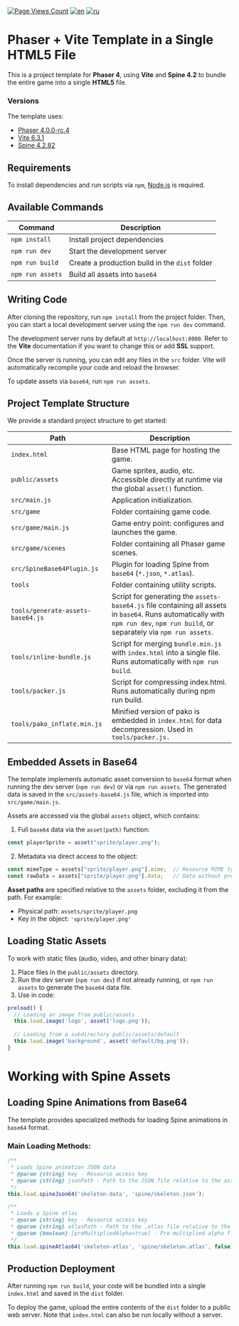 [![Page Views Count](https://badges.toozhao.com/badges/01JWPS9QECXKSW4PQN2YTNQB1A/green.svg)](https://badges.toozhao.com/stats/01JWPS9QECXKSW4PQN2YTNQB1A "Get your own page views count badge on badges.toozhao.com")
[![en](https://img.shields.io/badge/lang-en-red.svg)](https://github.com/Qugurun/phaser-to-playable-ad-html5/blob/main/README.md)
[![ru](https://img.shields.io/badge/lang-ru-green.svg)](https://github.com/Qugurun/phaser-to-playable-ad-html5/blob/main/README.ru.md)
# Phaser + Vite Template in a Single HTML5 File  

This is a project template for **Phaser 4**, using **Vite** and **Spine 4.2** to bundle the entire game into a single **HTML5** file.  

### Versions  

The template uses:  

- [Phaser 4.0.0-rc.4](https://github.com/phaserjs)  
- [Vite 6.3.1](https://github.com/vitejs/vite)  
- [Spine 4.2.82](https://github.com/EsotericSoftware/spine-runtimes)  

## Requirements  

To install dependencies and run scripts via `npm`, [Node.js](https://nodejs.org) is required.  

## Available Commands  

| Command          | Description                                  |  
| ---------------- | ------------------------------------------- |  
| `npm install`    | Install project dependencies                |  
| `npm run dev`    | Start the development server                |  
| `npm run build`  | Create a production build in the `dist` folder |  
| `npm run assets` | Build all assets into `base64`              |  

## Writing Code  

After cloning the repository, run `npm install` from the project folder. Then, you can start a local development server using the `npm run dev` command.  

The development server runs by default at `http://localhost:8080`. Refer to the **Vite** documentation if you want to change this or add **SSL** support.  

Once the server is running, you can edit any files in the `src` folder. Vite will automatically recompile your code and reload the browser.  

To update assets via `base64`, run `npm run assets`.  

## Project Template Structure  

We provide a standard project structure to get started:  

| Path                              | Description                                                                                                                                                              |  
| --------------------------------- | ------------------------------------------------------------------------------------------------------------------------------------------------------------------------ |  
| `index.html`                      | Base HTML page for hosting the game.                                                                                                                                     |  
| `public/assets`                   | Game sprites, audio, etc. Accessible directly at runtime via the global `asset()` function.                                                                              |  
| `src/main.js`                     | Application initialization.                                                                                                                                              |  
| `src/game`                        | Folder containing game code.                                                                                                                                             |  
| `src/game/main.js`                | Game entry point: configures and launches the game.                                                                                                                      |  
| `src/game/scenes`                 | Folder containing all Phaser game scenes.                                                                                                                                |  
| `src/SpineBase64Plugin.js`        | Plugin for loading Spine from `base64` (`*.json`, `*.atlas`).                                                                                                            |  
| `tools`                           | Folder containing utility scripts.                                                                                                                                       |  
| `tools/generate-assets-base64.js` | Script for generating the `assets-base64.js` file containing all assets in `base64`. Runs automatically with `npm run dev`, `npm run build`, or separately via `npm run assets`. |  
| `tools/inline-bundle.js`          | Script for merging `bundle.min.js` with `index.html` into a single file. Runs automatically with `npm run build`.                                                        |  
| `tools/packer.js`                 | Script for compressing index.html. Runs automatically during npm run build.                                                                                              |
| `tools/pako_inflate.min.js`       | Minified version of pako is embedded in `index.html` for data decompression. Used in `tools/packer.js.`                                                                  |

## Embedded Assets in Base64  

The template implements automatic asset conversion to `base64` format when running the dev server (`npm run dev`) or via `npm run assets`. The generated data is saved in the `src/assets-base64.js` file, which is imported into `src/game/main.js`.  

Assets are accessed via the global `assets` object, which contains:  

1. Full `base64` data via the `asset(path)` function:  

```js  
const playerSprite = asset("sprite/player.png");  
```  

2. Metadata via direct access to the object:  

```js  
const mimeType = assets["sprite/player.png"].mime;  // Resource MIME type  
const rawData = assets["sprite/player.png"].data;   // Data without prefix  
```  

**Asset paths** are specified relative to the `assets` folder, excluding it from the path. For example:  

- Physical path: `assets/sprite/player.png`  
- Key in the object: `'sprite/player.png'`  

## Loading Static Assets  

To work with static files (audio, video, and other binary data):  

1. Place files in the `public/assets` directory.  
2. Run the dev server (`npm run dev`) if not already running, or `npm run assets` to generate the `base64` data file.  
3. Use in code:  

```js  
preload() {  
  // Loading an image from public/assets  
  this.load.image('logo', asset('logo.png'));  
  
  // Loading from a subdirectory public/assets/default  
  this.load.image('background', asset('default/bg.png'));  
}  
```  

# Working with Spine Assets  

## Loading Spine Animations from Base64  

The template provides specialized methods for loading Spine animations in `base64` format.  

### Main Loading Methods:  

```js  
/**  
 * Loads Spine animation JSON data  
 * @param {string} key - Resource access key  
 * @param {string} jsonPath - Path to the JSON file relative to the assets folder  
 */  
this.load.spineJson64('skeleton-data', 'spine/skeleton.json');  

/**  
 * Loads a Spine atlas  
 * @param {string} key - Resource access key  
 * @param {string} atlasPath - Path to the .atlas file relative to the assets folder  
 * @param {boolean} [preMultipliedAlpha=true] - Pre-multiplied alpha flag  
 */  
this.load.spineAtlas64('skeleton-atlas', 'spine/skeleton.atlas', false);  
```  

## Production Deployment  

After running `npm run build`, your code will be bundled into a single `index.html` and saved in the `dist` folder.  

To deploy the game, upload the entire contents of the `dist` folder to a public web server. Note that `index.html` can also be run locally without a server.
